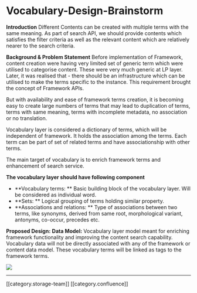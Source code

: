 # Vocabulary-Design-Brainstorm

**Introduction** Different Contents can be created with multiple terms with the same meaning. As part of search API, we should provide contents which satisfies the filter criteria as well as the relevant content which are relatively nearer to the search criteria.

**Background & Problem Statement** Before implementation of Framework, content creation were having very limited set of generic term which were utilised to categorise content. These were very much generic at LP layer. Later, it was realised that - there should be an infrastructure which can be utilised to make the terms specific to the instance. This requirement brought the concept of Framework APIs.

But with availability and ease of framework terms creation, it is becoming easy to create large numbers of terms that may lead to duplication of terms, terms with same meaning, terms with incomplete metadata, no association or no translation.

Vocabulary layer is considered a dictionary of terms, which will be independent of framework. It holds the association among the terms. Each term can be part of set of related terms and have associationship with other terms.

The main target of vocabulary is to enrich framework terms and enhancement of search service.

**The vocabulary layer should have following component**

* \*\*Vocabulary terms: \*\* Basic building block of the vocabulary layer. Will be considered as individual word.
* \*\*Sets: \*\* Logical grouping of terms holding similar property.
* &#x20; \*\*Associations and relations: \*\* Type of associations between two terms, like synonyms, derived from same root, morphological variant, antonyms, co-occur, precedes etc.

**Proposed Design:** **Data Model:** Vocabulary layer model meant for enriching framework functionality and improving the content search capability. Vocabulary data will not be directly associated with any of the framework or content data model. These vocabulary terms will be linked as tags to the framework terms.

![](../../../../Design/FullExport/images/storage)

***

\[\[category.storage-team]] \[\[category.confluence]]
